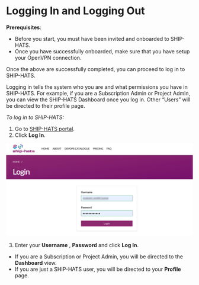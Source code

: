 # Logging In and Logging Out 

**Prerequisites**: 

- Before you start, you must have been invited and onboarded to SHIP-HATS. 
- Once you have successfully onboarded, make sure that you have setup your OpenVPN connection. 

Once the above are successfully completed, you can proceed to log in to SHIP-HATS. 

Logging in tells the system who you are and what permissions you have in SHIP-HATS. For example, if you are a Subscription Admin or Project Admin, you can view the SHIP-HATS Dashboard once you log in. Other “Users” will be directed to their profile page.

*To log in to SHIP-HATS:*

1. Go to [SHIP-HATS portal](https://www.ship.gov.sg/).
2. Click **Log In**.

![log-in](/log-in.png)

3. Enter your **Username** , **Password** and click **Log In**.
- If you are a Subscription or Project Admin, you will be directed to the **Dashboard** view. 
- If you are just a SHIP-HATS user, you will be directed to your **Profile** page.

